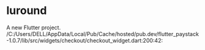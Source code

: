 # luround

A new Flutter project.
/C:/Users/DELL/AppData/Local/Pub/Cache/hosted/pub.dev/flutter_paystack-1.0.7/lib/src/widgets/checkout/checkout_widget.dart:200:42: